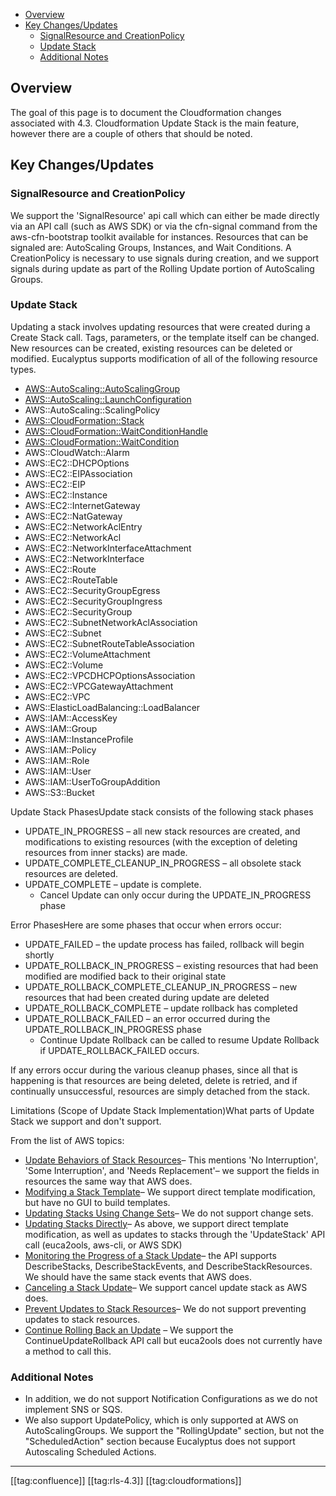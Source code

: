   * [Overview](#overview)
  * [Key Changes/Updates](#key-changes/updates)
    * [SignalResource and CreationPolicy](#signalresource-and-creationpolicy)
    * [Update Stack](#update-stack)
    * [Additional Notes](#additional-notes)



## Overview
The goal of this page is to document the Cloudformation changes associated with 4.3. Cloudformation Update Stack is the main feature, however there are a couple of others that should be noted. 


## Key Changes/Updates

### SignalResource and CreationPolicy
 We support the 'SignalResource' api call which can either be made directly via an API call (such as AWS SDK) or via the cfn-signal command from the aws-cfn-bootstrap toolkit available for instances. Resources that can be signaled are: AutoScaling Groups, Instances, and Wait Conditions. A CreationPolicy is necessary to use signals during creation, and we support signals during update as part of the Rolling Update portion of AutoScaling Groups.


### Update Stack
 Updating a stack involves updating resources that were created during a Create Stack call. Tags, parameters, or the template itself can be changed. New resources can be created, existing resources can be deleted or modified. Eucalyptus supports modification of all of the following resource types.


* [AWS::AutoScaling::AutoScalingGroup](http://docs.aws.amazon.com/AWSCloudFormation/latest/UserGuide/aws-properties-as-group.html)
* [AWS::AutoScaling::LaunchConfiguration](http://docs.aws.amazon.com/AWSCloudFormation/latest/UserGuide/aws-properties-as-launchconfig.html)
* AWS::AutoScaling::ScalingPolicy
* [AWS::CloudFormation::Stack](http://docs.aws.amazon.com/AWSCloudFormation/latest/UserGuide/aws-properties-stack.html)
* [AWS::CloudFormation::WaitConditionHandle](http://docs.aws.amazon.com/AWSCloudFormation/latest/UserGuide/aws-properties-waitconditionhandle.html)
* [AWS::CloudFormation::WaitCondition](http://docs.aws.amazon.com/AWSCloudFormation/latest/UserGuide/aws-properties-waitcondition.html)
* AWS::CloudWatch::Alarm
* AWS::EC2::DHCPOptions
* AWS::EC2::EIPAssociation
* AWS::EC2::EIP
* AWS::EC2::Instance
* AWS::EC2::InternetGateway
* AWS::EC2::NatGateway
* AWS::EC2::NetworkAclEntry
* AWS::EC2::NetworkAcl
* AWS::EC2::NetworkInterfaceAttachment
* AWS::EC2::NetworkInterface
* AWS::EC2::Route
* AWS::EC2::RouteTable
* AWS::EC2::SecurityGroupEgress
* AWS::EC2::SecurityGroupIngress
* AWS::EC2::SecurityGroup
* AWS::EC2::SubnetNetworkAclAssociation
* AWS::EC2::Subnet
* AWS::EC2::SubnetRouteTableAssociation
* AWS::EC2::VolumeAttachment
* AWS::EC2::Volume
* AWS::EC2::VPCDHCPOptionsAssociation
* AWS::EC2::VPCGatewayAttachment
* AWS::EC2::VPC
* AWS::ElasticLoadBalancing::LoadBalancer
* AWS::IAM::AccessKey
* AWS::IAM::Group
* AWS::IAM::InstanceProfile
* AWS::IAM::Policy
* AWS::IAM::Role
* AWS::IAM::User
* AWS::IAM::UserToGroupAddition
* AWS::S3::Bucket

Update Stack PhasesUpdate stack consists of the following stack phases


* UPDATE_IN_PROGRESS – all new stack resources are created, and modifications to existing resources (with the exception of deleting resources from inner stacks) are made.
* UPDATE_COMPLETE_CLEANUP_IN_PROGRESS – all obsolete stack resources are deleted.
* UPDATE_COMPLETE – update is complete.
    * Cancel Update can only occur during the UPDATE_IN_PROGRESS phase

    

Error PhasesHere are some phases that occur when errors occur:


* UPDATE_FAILED – the update process has failed, rollback will begin shortly
* UPDATE_ROLLBACK_IN_PROGRESS – existing resources that had been modified are modified back to their original state
* UPDATE_ROLLBACK_COMPLETE_CLEANUP_IN_PROGRESS – new resources that had been created during update are deleted
* UPDATE_ROLLBACK_COMPLETE – update rollback has completed
* UPDATE_ROLLBACK_FAILED – an error occurred during the UPDATE_ROLLBACK_IN_PROGRESS phase
    * Continue Update Rollback can be called to resume Update Rollback if UPDATE_ROLLBACK_FAILED occurs.

    



If any errors occur during the various cleanup phases, since all that is happening is that resources are being deleted, delete is retried, and if continually unsuccessful, resources are simply detached from the stack.

Limitations (Scope of Update Stack Implementation)What parts of Update Stack we support and don't support.

From the list of AWS topics:


* [Update Behaviors of Stack Resources](http://docs.aws.amazon.com/AWSCloudFormation/latest/UserGuide/using-cfn-updating-stacks-update-behaviors.html)– This mentions 'No Interruption', 'Some Interruption', and 'Needs Replacement'– we support the fields in resources the same way that AWS does.
* [Modifying a Stack Template](http://docs.aws.amazon.com/AWSCloudFormation/latest/UserGuide/using-cfn-updating-stacks-get-template.html)– We support direct template modification, but have no GUI to build templates.
* [Updating Stacks Using Change Sets](http://docs.aws.amazon.com/AWSCloudFormation/latest/UserGuide/using-cfn-updating-stacks-changesets.html)– We do not support change sets.
* [Updating Stacks Directly](http://docs.aws.amazon.com/AWSCloudFormation/latest/UserGuide/using-cfn-updating-stacks-direct.html)– As above, we support direct template modification, as well as updates to stacks through the 'UpdateStack' API call (euca2ools, aws-cli, or AWS SDK)
* [Monitoring the Progress of a Stack Update](http://docs.aws.amazon.com/AWSCloudFormation/latest/UserGuide/using-cfn-updating-stacks-monitor-stack.html)– the API supports DescribeStacks, DescribeStackEvents, and DescribeStackResources. We should have the same stack events that AWS does.
* [Canceling a Stack Update](http://docs.aws.amazon.com/AWSCloudFormation/latest/UserGuide/using-cfn--stack-update-cancel.html)– We support cancel update stack as AWS does.
* [Prevent Updates to Stack Resources](http://docs.aws.amazon.com/AWSCloudFormation/latest/UserGuide/protect-stack-resources.html)– We do not support preventing updates to stack resources.
* [Continue Rolling Back an Update](http://docs.aws.amazon.com/AWSCloudFormation/latest/UserGuide/using-cfn-updating-stacks-continueupdaterollback.html) – We support the ContinueUpdateRollback API call but euca2ools does not currently have a method to call this.


### Additional Notes

* In addition, we do not support Notification Configurations as we do not implement SNS or SQS.
* We also support UpdatePolicy, which is only supported at AWS on AutoScalingGroups. We support the "RollingUpdate" section, but not the "ScheduledAction" section because Eucalyptus does not support Autoscaling Scheduled Actions.





*****

[[tag:confluence]]
[[tag:rls-4.3]]
[[tag:cloudformations]]
